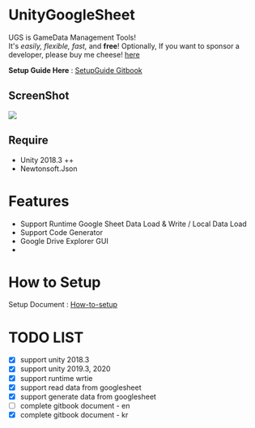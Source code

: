  
 
 # UnityGoogleSheet 

UGS is GameData Management Tools!  
It's *easily, flexible, fast,* and **free**! Optionally, If you want to sponsor a developer, please buy me cheese! [here]()  

**Setup Guide Here** : [SetupGuide Gitbook](https://shlifedev.gitbook.io/unitygooglesheet/) 

## ScreenShot
![](https://i.imgur.com/ZBtiwmD.png)
  
 

## Require
  - Unity 2018.3 ++
  - Newtonsoft.Json

 
 
 # Features
 - Support Runtime Google Sheet Data Load & Write / Local Data Load
 - Support Code Generator
 - Google Drive Explorer GUI  
 - 
  
 # How to Setup
 Setup Document : [How-to-setup](http://shlifedev.gitbook.io/) 
  

 # TODO LIST
- [x] support unity 2018.3
- [x] support unity 2019.3, 2020
- [x] support runtime wrtie
- [x] support read data from googlesheet
- [x] support generate data from googlesheet
- [ ] complete gitbook document - en
- [x] complete gitbook document - kr
